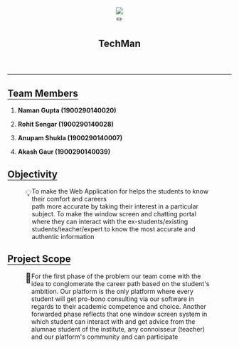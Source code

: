 <html><head><meta http-equiv="Content-Type" content="text/html; charset=utf-8"/>
</head><body><article id="9dd858b8-32fb-4dcf-ae7c-c1dd4e9849de" class="page serif"><header><img class="page-cover-image" src="https://www.notion.so/image/https%3A%2F%2Fs3-us-west-2.amazonaws.com%2Fsecure.notion-static.com%2F8418b961-000d-43a8-8ac1-ea8146244ec6%2FTechMan_(1).png?table=block&id=9dd858b8-32fb-4dcf-ae7c-c1dd4e9849de&spaceId=f046f33f-6d2f-47f6-8dcb-ecf9e2499c23&width=3840&userId=1b017b28-40e4-459f-9032-de91d20df7ea&cache=v2" style="object-position:center 39.49%"/><div class="page-header-icon page-header-icon-with-cover"><span class="icon">✏️</span></div><h1 class="page-title">TechMan</h1></header><div class="page-body"><hr id="2b309de9-7117-4c1a-bea3-de827b957c10"/><h2 id="ff1284e7-a0d4-4a39-9175-92c1c2802003" class=""><span style="border-bottom:0.05em solid">Team Members</span></h2><p id="f221dbe7-de60-4745-bf01-d088828ebd06" class="">
</p><ol type="1" id="0c7c579c-75ce-4109-987d-60efdd9decd9" class="block-color-teal_background numbered-list" start="1"><li><strong>Naman Gupta   (1900290140020)</strong></li></ol><ol type="1" id="b45007eb-7a4a-4065-8466-fb9974d23b08" class="block-color-teal_background numbered-list" start="2"><li><strong>Rohit Sengar (1900290140028)</strong></li></ol><ol type="1" id="c2e799b6-2ee6-44b7-8724-f11cffc68c9d" class="block-color-teal_background numbered-list" start="3"><li><strong>Anupam Shukla (1900290140007)</strong></li></ol><ol type="1" id="63ad50e9-1225-4e3a-ad1e-64c33b6c7400" class="block-color-teal_background numbered-list" start="4"><li><strong>Akash Gaur (1900290140039)</strong></li></ol><p id="6fea4082-f6dc-4438-b284-bfc284e4c18d" class="">
</p><p id="ea0fca8d-7b60-4f87-95ee-0d57f4bc8748" class="">
</p><h2 id="96e50563-5ffa-4baf-9fa3-e8d45b976c1f" class="block-color-orange_background"><span style="border-bottom:0.05em solid">Objectivity</span></h2><figure class="block-color-gray_background callout" style="white-space:pre-wrap;display:flex" id="fc8ba504-63d8-4d8b-a060-8e5265de1d5b"><div style="font-size:1.5em"><span class="icon">💡</span></div><div style="width:100%">To make the Web Application for helps the students to know their comfort and careers
path more accurate by taking their interest in a particular subject. To make the window screen and chatting portal where they can interact with the ex-students/existing      students/teacher/expert to know the most accurate and authentic information</div></figure><p id="7ef77b16-0885-4b29-a1de-7c986d1179f2" class="">
</p><h2 id="1cf7147b-9b83-48b3-92d6-2ea03775fa33" class="block-color-pink_background"><span style="border-bottom:0.05em solid">Project Scope</span></h2><figure class="block-color-gray_background callout" style="white-space:pre-wrap;display:flex" id="69b5705e-1c87-41d4-ab5d-9f1b5e278846"><div style="font-size:1.5em"><span class="icon">📢</span></div><div style="width:100%">For the first phase of the problem our team come with the idea to conglomerate the career path based on the student&#x27;s ambition. Our platform is the only platform where every student will get pro-bono consulting via our software in regards to their academic competence and choice. Another forwarded phase reflects that one window screen system in which student can interact with and get advice from the alumnae student of the institute, any connoisseur (teacher) and our platform&#x27;s community and can participate</div></figure><p id="8e866a92-fd5b-4ae1-842f-ef0caef041a3" class="">
</p></div></article></body></html>

